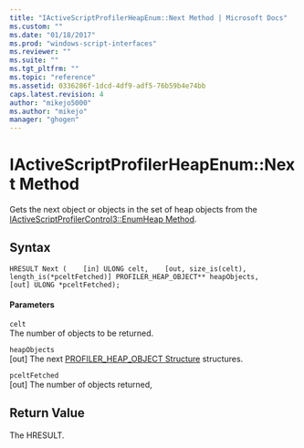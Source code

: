 ```yaml
---
title: "IActiveScriptProfilerHeapEnum::Next Method | Microsoft Docs"
ms.custom: ""
ms.date: "01/18/2017"
ms.prod: "windows-script-interfaces"
ms.reviewer: ""
ms.suite: ""
ms.tgt_pltfrm: ""
ms.topic: "reference"
ms.assetid: 0336286f-1dcd-4df9-adf5-76b59b4e74bb
caps.latest.revision: 4
author: "mikejo5000"
ms.author: "mikejo"
manager: "ghogen"
---
```

# IActiveScriptProfilerHeapEnum::Next Method
Gets the next object or objects in the set of heap objects from the [IActiveScriptProfilerControl3::EnumHeap Method](../../winscript/reference/iactivescriptprofilercontrol3-enumheap-method.md).  
  
## Syntax  
  
```  
HRESULT Next (    [in] ULONG celt,    [out, size_is(celt), length_is(*pceltFetched)] PROFILER_HEAP_OBJECT** heapObjects,     [out] ULONG *pceltFetched);  
```  
  
#### Parameters  
 `celt`  
 The number of objects to be returned.  
  
 `heapObjects`  
 [out] The next [PROFILER_HEAP_OBJECT Structure](../../winscript/reference/profiler-heap-object-structure.md) structures.  
  
 `pceltFetched`  
 [out] The number of objects returned,  
  
## Return Value  
 The HRESULT.